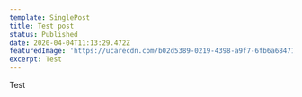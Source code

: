 ```yaml
---
template: SinglePost
title: Test post
status: Published
date: 2020-04-04T11:13:29.472Z
featuredImage: 'https://ucarecdn.com/b02d5389-0219-4398-a9f7-6fb6a68471b4/'
excerpt: Test
---
```

Test

